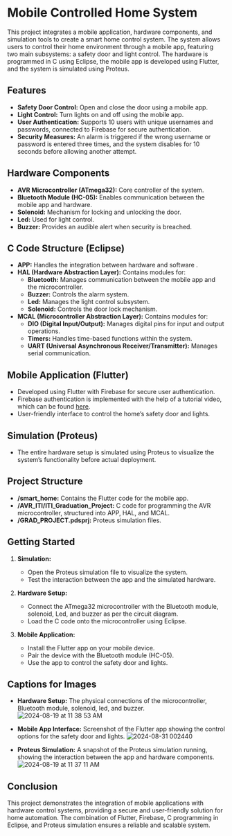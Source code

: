 # Mobile Controlled Home System

This project integrates a mobile application, hardware components, and simulation tools to create a smart home control system. The system allows users to control their home environment through a mobile app, featuring two main subsystems: a safety door and light control. The hardware is programmed in C using Eclipse, the mobile app is developed using Flutter, and the system is simulated using Proteus.

## Features
- **Safety Door Control:** Open and close the door using a mobile app.
- **Light Control:** Turn lights on and off using the mobile app.
- **User Authentication:** Supports 10 users with unique usernames and passwords, connected to Firebase for secure authentication.
- **Security Measures:** An alarm is triggered if the wrong username or password is entered three times, and the system disables for 10 seconds before allowing another attempt.

## Hardware Components
- **AVR Microcontroller (ATmega32):** Core controller of the system.
- **Bluetooth Module (HC-05):** Enables communication between the mobile app and hardware.
- **Solenoid:** Mechanism for locking and unlocking the door.
- **Led:** Used for light control.
- **Buzzer:** Provides an audible alert when security is breached.

## C Code Structure (Eclipse)
- **APP:** Handles the integration between hardware and software .
- **HAL (Hardware Abstraction Layer):** Contains modules for:
  - **Bluetooth:** Manages communication between the mobile app and the microcontroller.
  - **Buzzer:** Controls the alarm system.
  - **Led:** Manages the light control subsystem.
  - **Solenoid:** Controls the door lock mechanism.
- **MCAL (Microcontroller Abstraction Layer):** Contains modules for:
  - **DIO (Digital Input/Output):** Manages digital pins for input and output operations.
  - **Timers:** Handles time-based functions within the system.
  - **UART (Universal Asynchronous Receiver/Transmitter):** Manages serial communication.

## Mobile Application (Flutter)
- Developed using Flutter with Firebase for secure user authentication.
- Firebase authentication is implemented with the help of a tutorial video, which can be found [here](https://youtu.be/T96Pue6ePGA?si=Dj3dLEzNrgEKcAcn).
- User-friendly interface to control the home’s safety door and lights.

## Simulation (Proteus)
- The entire hardware setup is simulated using Proteus to visualize the system’s functionality before actual deployment.

## Project Structure
- **/smart_home:** Contains the Flutter code for the mobile app.
- **/AVR_ITI/ITI_Graduation_Project:** C code for programming the AVR microcontroller, structured into APP, HAL, and MCAL.
- **/GRAD_PROJECT.pdsprj:** Proteus simulation files.

## Getting Started
1. **Simulation:**
   - Open the Proteus simulation file to visualize the system.
   - Test the interaction between the app and the simulated hardware.
     
2. **Hardware Setup:**
   - Connect the ATmega32 microcontroller with the Bluetooth module, solenoid, Led, and buzzer as per the circuit diagram.
   - Load the C code onto the microcontroller using Eclipse.

3. **Mobile Application:**
   - Install the Flutter app on your mobile device.
   - Pair the device with the Bluetooth module (HC-05).
   - Use the app to control the safety door and lights.

## Captions for Images
- **Hardware Setup:** The physical connections of the microcontroller, Bluetooth module, solenoid, led, and buzzer.
  ![2024-08-19 at 11 38 53 AM](https://github.com/user-attachments/assets/ac60714d-0f33-4f0a-8c3e-a708184f5c16)
  
- **Mobile App Interface:** Screenshot of the Flutter app showing the control options for the safety door and lights.
  ![2024-08-31 002440](https://github.com/user-attachments/assets/f16180ca-b3aa-4500-a5cb-72a0188e12b5)

- **Proteus Simulation:** A snapshot of the Proteus simulation running, showing the interaction between the app and hardware components.
  ![2024-08-19 at 11 37 11 AM](https://github.com/user-attachments/assets/e92df5d3-41f9-4909-adfe-7322f815a8c7)

## Conclusion
This project demonstrates the integration of mobile applications with hardware control systems, providing a secure and user-friendly solution for home automation. The combination of Flutter, Firebase, C programming in Eclipse, and Proteus simulation ensures a reliable and scalable system.

